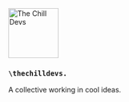<img src="https://github.com/user-attachments/assets/2c698b07-d909-4e0d-bab5-6be5d084302b" alt="The Chill Devs" width="100">

### `\thechilldevs.`

A collective working in cool ideas.
